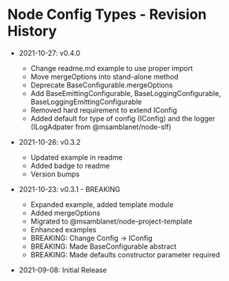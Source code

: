 # Node Config Types - Revision History

- 2021-10-27: v0.4.0
  - Change readme.md example to use proper import
  - Move mergeOptions into stand-alone method
  - Deprecate BaseConfigurable.mergeOptions
  - Add BaseEmittingConfigurable, BaseLoggingConfigurable, BaseLoggingEmittingConfigurable
  - Removed hard requirement to extend IConfig
  - Added default for type of config (IConfig) and the logger (ILogAdpater from @msamblanet/node-slf)

- 2021-10-26: v0.3.2
  - Updated example in readme
  - Added badge to readme
  - Version bumps

- 2021-10-23: v0.3.1 - BREAKING
  - Expanded example, added template module
  - Added mergeOptions
  - Migrated to @msamblanet/node-project-template
  - Enhanced examples
  - BREAKING: Change Config -> IConfig
  - BREAKING: Made BaseConfigurable abstract
  - BREAKING: Made defaults constructor parameter required

- 2021-09-08: Initial Release
